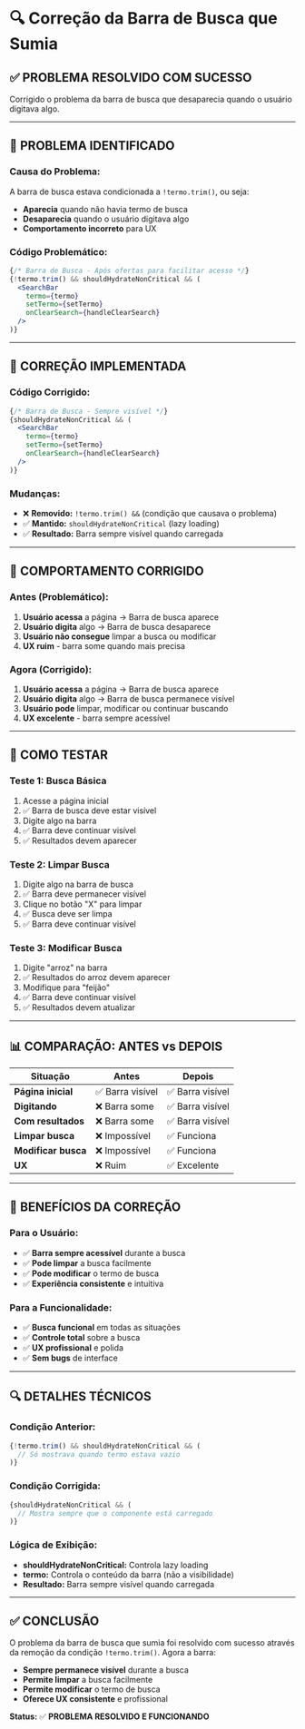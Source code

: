 # 🔍 Correção da Barra de Busca que Sumia

## ✅ PROBLEMA RESOLVIDO COM SUCESSO

Corrigido o problema da barra de busca que desaparecia quando o usuário digitava algo.

---

## 🐛 PROBLEMA IDENTIFICADO

### **Causa do Problema:**
A barra de busca estava condicionada a `!termo.trim()`, ou seja:
- **Aparecia** quando não havia termo de busca
- **Desaparecia** quando o usuário digitava algo
- **Comportamento incorreto** para UX

### **Código Problemático:**
```jsx
{/* Barra de Busca - Após ofertas para facilitar acesso */}
{!termo.trim() && shouldHydrateNonCritical && (
  <SearchBar 
    termo={termo} 
    setTermo={setTermo} 
    onClearSearch={handleClearSearch} 
  />
)}
```

---

## 🔧 CORREÇÃO IMPLEMENTADA

### **Código Corrigido:**
```jsx
{/* Barra de Busca - Sempre visível */}
{shouldHydrateNonCritical && (
  <SearchBar 
    termo={termo} 
    setTermo={setTermo} 
    onClearSearch={handleClearSearch} 
  />
)}
```

### **Mudanças:**
- ❌ **Removido:** `!termo.trim() &&` (condição que causava o problema)
- ✅ **Mantido:** `shouldHydrateNonCritical` (lazy loading)
- ✅ **Resultado:** Barra sempre visível quando carregada

---

## 🎯 COMPORTAMENTO CORRIGIDO

### **Antes (Problemático):**
1. **Usuário acessa** a página → Barra de busca aparece
2. **Usuário digita** algo → Barra de busca desaparece
3. **Usuário não consegue** limpar a busca ou modificar
4. **UX ruim** - barra some quando mais precisa

### **Agora (Corrigido):**
1. **Usuário acessa** a página → Barra de busca aparece
2. **Usuário digita** algo → Barra de busca permanece visível
3. **Usuário pode** limpar, modificar ou continuar buscando
4. **UX excelente** - barra sempre acessível

---

## 🧪 COMO TESTAR

### **Teste 1: Busca Básica**
1. Acesse a página inicial
2. ✅ Barra de busca deve estar visível
3. Digite algo na barra
4. ✅ Barra deve continuar visível
5. ✅ Resultados devem aparecer

### **Teste 2: Limpar Busca**
1. Digite algo na barra de busca
2. ✅ Barra deve permanecer visível
3. Clique no botão "X" para limpar
4. ✅ Busca deve ser limpa
5. ✅ Barra deve continuar visível

### **Teste 3: Modificar Busca**
1. Digite "arroz" na barra
2. ✅ Resultados do arroz devem aparecer
3. Modifique para "feijão"
4. ✅ Barra deve continuar visível
5. ✅ Resultados devem atualizar

---

## 📊 COMPARAÇÃO: ANTES vs DEPOIS

| Situação | Antes | Depois |
|----------|-------|--------|
| **Página inicial** | ✅ Barra visível | ✅ Barra visível |
| **Digitando** | ❌ Barra some | ✅ Barra visível |
| **Com resultados** | ❌ Barra some | ✅ Barra visível |
| **Limpar busca** | ❌ Impossível | ✅ Funciona |
| **Modificar busca** | ❌ Impossível | ✅ Funciona |
| **UX** | ❌ Ruim | ✅ Excelente |

---

## 🎯 BENEFÍCIOS DA CORREÇÃO

### **Para o Usuário:**
- ✅ **Barra sempre acessível** durante a busca
- ✅ **Pode limpar** a busca facilmente
- ✅ **Pode modificar** o termo de busca
- ✅ **Experiência consistente** e intuitiva

### **Para a Funcionalidade:**
- ✅ **Busca funcional** em todas as situações
- ✅ **Controle total** sobre a busca
- ✅ **UX profissional** e polida
- ✅ **Sem bugs** de interface

---

## 🔍 DETALHES TÉCNICOS

### **Condição Anterior:**
```jsx
{!termo.trim() && shouldHydrateNonCritical && (
  // Só mostrava quando termo estava vazio
)}
```

### **Condição Corrigida:**
```jsx
{shouldHydrateNonCritical && (
  // Mostra sempre que o componente está carregado
)}
```

### **Lógica de Exibição:**
- **shouldHydrateNonCritical:** Controla lazy loading
- **termo:** Controla o conteúdo da barra (não a visibilidade)
- **Resultado:** Barra sempre visível quando carregada

---

## ✅ CONCLUSÃO

O problema da barra de busca que sumia foi resolvido com sucesso através da remoção da condição `!termo.trim()`. Agora a barra:

- **Sempre permanece visível** durante a busca
- **Permite limpar** a busca facilmente
- **Permite modificar** o termo de busca
- **Oferece UX consistente** e profissional

**Status:** ✅ **PROBLEMA RESOLVIDO E FUNCIONANDO**














